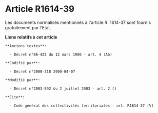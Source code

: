 # Article R1614-39

Les documents normalisés mentionnés à l'article R. 1614-37 sont fournis gratuitement par l'Etat.

**Liens relatifs à cet article**

	**Anciens textes**:

	  - Décret n°86-423 du 12 mars 1986 - art. 4 (Ab)

	**Codifié par**:

	  - Décret n°2000-318 2000-04-07

	**Modifié par**:

	  - Décret n°2003-592 du 2 juillet 2003 - art. 2 ()

	**Cite**:

	  - Code général des collectivités territoriales - art. R1614-37 (V)
